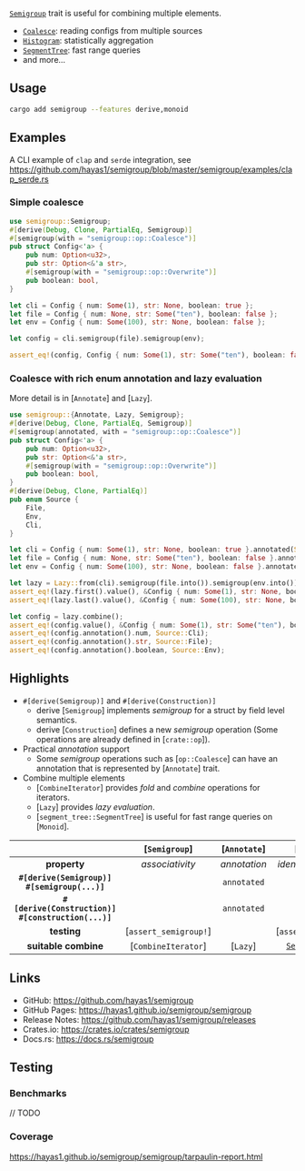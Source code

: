 <!-- cargo-rdme start -->

[`Semigroup`](https://docs.rs/semigroup/latest/semigroup/semigroup/trait.Semigroup.html) trait is useful for combining multiple elements.
- [`Coalesce`](`op::Coalesce`): reading configs from multiple sources
- [`Histogram`](`op::HdrHistogram`): statistically aggregation
- [`SegmentTree`](https://docs.rs/semigroup/latest/semigroup/segment_tree/struct.SegmentTree.html): fast range queries
- and more...

## Usage
```sh
cargo add semigroup --features derive,monoid
```

## Examples
A CLI example of `clap` and `serde` integration, see <https://github.com/hayas1/semigroup/blob/master/semigroup/examples/clap_serde.rs>

### Simple coalesce
```rust
use semigroup::Semigroup;
#[derive(Debug, Clone, PartialEq, Semigroup)]
#[semigroup(with = "semigroup::op::Coalesce")]
pub struct Config<'a> {
    pub num: Option<u32>,
    pub str: Option<&'a str>,
    #[semigroup(with = "semigroup::op::Overwrite")]
    pub boolean: bool,
}

let cli = Config { num: Some(1), str: None, boolean: true };
let file = Config { num: None, str: Some("ten"), boolean: false };
let env = Config { num: Some(100), str: None, boolean: false };

let config = cli.semigroup(file).semigroup(env);

assert_eq!(config, Config { num: Some(1), str: Some("ten"), boolean: false });
```

### Coalesce with rich enum annotation and lazy evaluation
More detail is in [`Annotate`] and [`Lazy`].
```rust
use semigroup::{Annotate, Lazy, Semigroup};
#[derive(Debug, Clone, PartialEq, Semigroup)]
#[semigroup(annotated, with = "semigroup::op::Coalesce")]
pub struct Config<'a> {
    pub num: Option<u32>,
    pub str: Option<&'a str>,
    #[semigroup(with = "semigroup::op::Overwrite")]
    pub boolean: bool,
}
#[derive(Debug, Clone, PartialEq)]
pub enum Source {
    File,
    Env,
    Cli,
}

let cli = Config { num: Some(1), str: None, boolean: true }.annotated(Source::Cli);
let file = Config { num: None, str: Some("ten"), boolean: false }.annotated(Source::File);
let env = Config { num: Some(100), str: None, boolean: false }.annotated(Source::Env);

let lazy = Lazy::from(cli).semigroup(file.into()).semigroup(env.into());
assert_eq!(lazy.first().value(), &Config { num: Some(1), str: None, boolean: true });
assert_eq!(lazy.last().value(), &Config { num: Some(100), str: None, boolean: false });

let config = lazy.combine();
assert_eq!(config.value(), &Config { num: Some(1), str: Some("ten"), boolean: false });
assert_eq!(config.annotation().num, Source::Cli);
assert_eq!(config.annotation().str, Source::File);
assert_eq!(config.annotation().boolean, Source::Env);
```

## Highlights
- `#[derive(Semigroup)]` and `#[derive(Construction)]`
  - derive [`Semigroup`] implements *semigroup* for a struct by field level semantics.
  - derive [`Construction`] defines a new *semigroup* operation (Some operations are already defined in [`crate::op`]).
- Practical *annotation* support
  - Some *semigroup* operations such as [`op::Coalesce`] can have an annotation that is represented by [`Annotate`] trait.
- Combine multiple elements
  - [`CombineIterator`] provides *fold* and *combine* operations for iterators.
  - [`Lazy`] provides *lazy evaluation*.
  - [`segment_tree::SegmentTree`] is useful for fast range queries on [`Monoid`].

| | [`Semigroup`] | [`Annotate`] | [`Monoid`] | [`Commutative`] |
| :---: | :---: | :---: | :---: | :---: |
| **property** | *associativity* | *annotation* | *identity element* | *commutativity* |
| **`#[derive(Semigroup)]`** <br> **`#[semigroup(...)]`** | | `annotated` | `monoid` | `commutative` |
| **`#[derive(Construction)]`** <br> **`#[construction(...)]`** | | `annotated` | `monoid` | `commutative` |
| **testing** | [`assert_semigroup!`] |  | [`assert_monoid!`] | [`assert_commutative!`] |
| **suitable combine** | [`CombineIterator`] | [`Lazy`] | [`SegmentTree`](`segment_tree::SegmentTree`) | |

## Links
- GitHub: <https://github.com/hayas1/semigroup>
- GitHub Pages: <https://hayas1.github.io/semigroup/semigroup>
- Release Notes: <https://github.com/hayas1/semigroup/releases>
- Crates.io: <https://crates.io/crates/semigroup>
- Docs.rs: <https://docs.rs/semigroup>

## Testing
### Benchmarks
// TODO

### Coverage
<https://hayas1.github.io/semigroup/semigroup/tarpaulin-report.html>

<!-- cargo-rdme end -->
